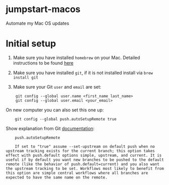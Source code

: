 # jumpstart-macos
Automate my Mac OS updates

# Initial setup

1. Make sure you have installed `homebrew` on your Mac. Detailed instructions to be found [here]()

2. Make sure you have installed `git`, if it is not installed install via `brew install git`

3. Make sure your Git `user` and `email` are set:

        git config --global user.name <first_name last_name>
        git config --global user.email <your_email>

On new computer you can also set this one up:

        git config --global push.autoSetupRemote true

Show explanation from Git [documentation](https://git-scm.com/docs/git-config#Documentation/git-config.txt-pushautoSetupRemote):

        push.autoSetupRemote

        If set to "true" assume --set-upstream on default push when no upstream tracking exists for the current branch; this option takes effect with push.default options simple, upstream, and current. It is useful if by default you want new branches to be pushed to the default remote (like the behavior of push.default=current) and you also want the upstream tracking to be set. Workflows most likely to benefit from this option are simple central workflows where all branches are expected to have the same name on the remote.
